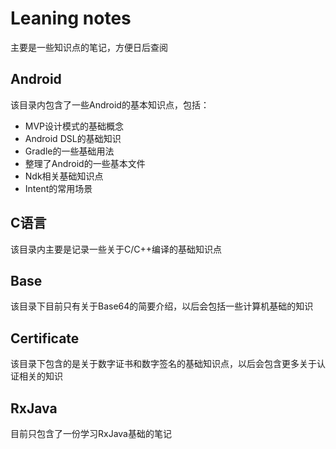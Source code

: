 # Leaning notes
主要是一些知识点的笔记，方便日后查阅

## Android
该目录内包含了一些Android的基本知识点，包括：

* MVP设计模式的基础概念
* Android DSL的基础知识
* Gradle的一些基础用法
* 整理了Android的一些基本文件
* Ndk相关基础知识点
* Intent的常用场景

## C语言
该目录内主要是记录一些关于C/C++编译的基础知识点

## Base
该目录下目前只有关于Base64的简要介绍，以后会包括一些计算机基础的知识

## Certificate
该目录下包含的是关于数字证书和数字签名的基础知识点，以后会包含更多关于认证相关的知识

## RxJava
目前只包含了一份学习RxJava基础的笔记
